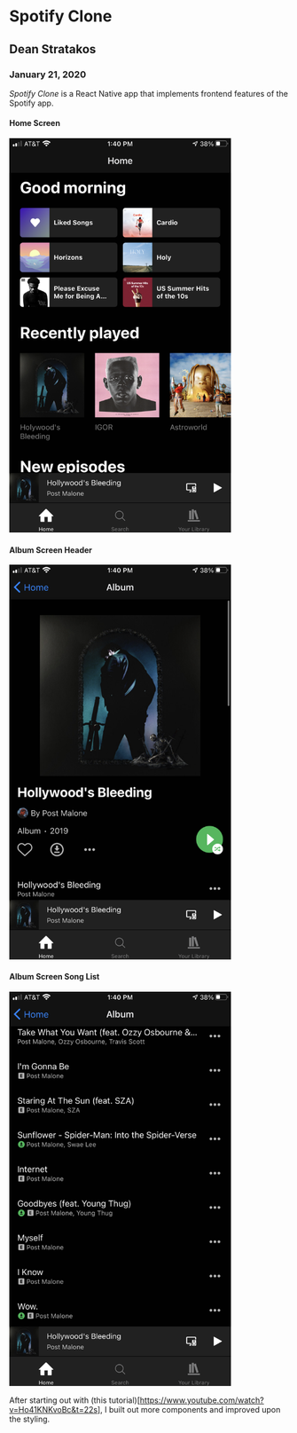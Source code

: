 # Spotify Clone

## Dean Stratakos

### January 21, 2020

*Spotify Clone* is a React Native app that implements frontend features of the Spotify app.

#### Home Screen

<img width="400" src="assets/images/HomeScreen.PNG" alt="Home Screen">

#### Album Screen Header

<img width="400" src="assets/images/AlbumScreenHeader.PNG" alt="Album Screen Header">

#### Album Screen Song List

<img width="400" src="assets/images/AlbumScreenSongList.PNG" alt="Album Screen Song List">

After starting out with (this tutorial)[https://www.youtube.com/watch?v=Ho41KNKvoBc&t=22s], I built out more components and improved upon the styling.
